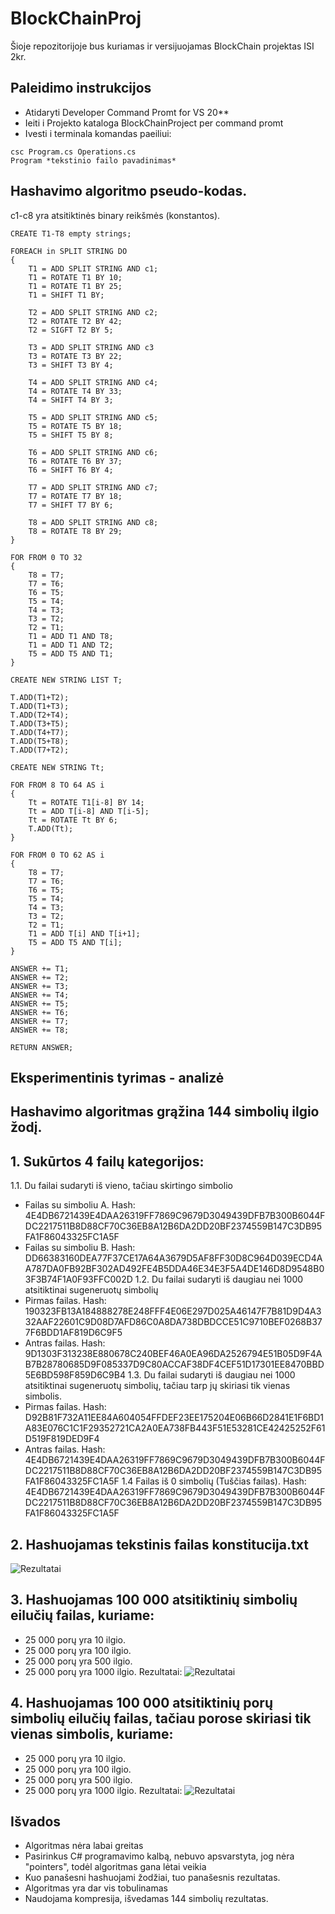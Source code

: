 # BlockChainProj
Šioje repozitorijoje bus kuriamas ir versijuojamas BlockChain projektas ISI 2kr.

## Paleidimo instrukcijos
- Atidaryti Developer Command Promt for VS 20**
- Ieiti i Projekto kataloga BlockChainProject per command promt
- Ivesti i terminala komandas paeiliui:
```
csc Program.cs Operations.cs
Program *tekstinio failo pavadinimas*
```

## Hashavimo algoritmo pseudo-kodas.
c1-c8 yra atsitiktinės binary reikšmės (konstantos).
```
CREATE T1-T8 empty strings;

FOREACH in SPLIT STRING DO
{
	T1 = ADD SPLIT STRING AND c1;
	T1 = ROTATE T1 BY 10;
	T1 = ROTATE T1 BY 25;
	T1 = SHIFT T1 BY;

	T2 = ADD SPLIT STRING AND c2;
	T2 = ROTATE T2 BY 42;
	T2 = SIGFT T2 BY 5;

	T3 = ADD SPLIT STRING AND c3
	T3 = ROTATE T3 BY 22;
	T3 = SHIFT T3 BY 4;

	T4 = ADD SPLIT STRING AND c4;
	T4 = ROTATE T4 BY 33;
	T4 = SHIFT T4 BY 3;

	T5 = ADD SPLIT STRING AND c5;
	T5 = ROTATE T5 BY 18;
	T5 = SHIFT T5 BY 8;

	T6 = ADD SPLIT STRING AND c6;
	T6 = ROTATE T6 BY 37;
	T6 = SHIFT T6 BY 4;

	T7 = ADD SPLIT STRING AND c7;
	T7 = ROTATE T7 BY 18;
	T7 = SHIFT T7 BY 6;

	T8 = ADD SPLIT STRING AND c8;
	T8 = ROTATE T8 BY 29;
}

FOR FROM 0 TO 32
{
	T8 = T7;
	T7 = T6;
	T6 = T5;
	T5 = T4;
	T4 = T3;
	T3 = T2;
	T2 = T1;
	T1 = ADD T1 AND T8;
	T1 = ADD T1 AND T2;
	T5 = ADD T5 AND T1;
}

CREATE NEW STRING LIST T;

T.ADD(T1+T2);
T.ADD(T1+T3);
T.ADD(T2+T4);
T.ADD(T3+T5);
T.ADD(T4+T7);
T.ADD(T5+T8);
T.ADD(T7+T2);

CREATE NEW STRING Tt;

FOR FROM 8 TO 64 AS i
{
	Tt = ROTATE T1[i-8] BY 14;
	Tt = ADD T[i-8] AND T[i-5];
	Tt = ROTATE Tt BY 6;
	T.ADD(Tt);
}

FOR FROM 0 TO 62 AS i
{
	T8 = T7;
    T7 = T6;
    T6 = T5;
    T5 = T4;
    T4 = T3;
    T3 = T2;
    T2 = T1;
    T1 = ADD T[i] AND T[i+1];
    T5 = ADD T5 AND T[i];
}

ANSWER += T1;
ANSWER += T2;
ANSWER += T3;
ANSWER += T4;
ANSWER += T5;
ANSWER += T6;
ANSWER += T7;
ANSWER += T8;

RETURN ANSWER;
```

## Eksperimentinis tyrimas - analizė

## Hashavimo algoritmas grąžina 144 simbolių ilgio žodį.

## 1. Sukūrtos 4 failų kategorijos:
1.1. Du failai sudaryti iš vieno, tačiau skirtingo simbolio
- Failas su simboliu A. Hash: 4E4DB6721439E4DAA26319FF7869C9679D3049439DFB7B300B6044FDC2217511B8D88CF70C36EB8A12B6DA2DD20BF2374559B147C3DB95FA1F86043325FC1A5F
- Failas su simboliu B. Hash: DD66383160DEA77F37CE17A64A3679D5AF8FF30D8C964D039ECD4AA787DA0FB92BF302AD492FE4B5DDA46E34E3F5A4DE146D8D9548B03F3B74F1A0F93FFC002D
1.2. Du failai sudaryti iš daugiau nei 1000 atsitiktinai sugeneruotų simbolių
- Pirmas failas. Hash: 190323FB13A184888278E248FFF4E06E297D025A46147F7B81D9D4A332AAF22601C9D08D7AFD86C0A8DA738DBDCCE51C9710BEF0268B377F6BDD1AF819D6C9F5
- Antras failas. Hash: 9D1303F313238E880678C240BEF46A0EA96DA2526794E51B05D9F4AB7B28780685D9F085337D9C80ACCAF38DF4CEF51D17301EE8470BBD5E6BD598F859D6C9B4
1.3. Du failai sudaryti iš daugiau nei 1000 atsitiktinai sugeneruotų simbolių, tačiau tarp jų skiriasi tik vienas simbolis.
- Pirmas failas. Hash: D92B81F732A11EE84A604054FFDEF23EE175204E06B66D2841E1F6BD1A83E076C1C1F29352721CA2A0EA738FB443F51E53281CE42425252F61D519F819DED9F4
- Antras failas. Hash: 4E4DB6721439E4DAA26319FF7869C9679D3049439DFB7B300B6044FDC2217511B8D88CF70C36EB8A12B6DA2DD20BF2374559B147C3DB95FA1F86043325FC1A5F
1.4 Failas iš 0 simbolių (Tuščias failas).
Hash: 4E4DB6721439E4DAA26319FF7869C9679D3049439DFB7B300B6044FDC2217511B8D88CF70C36EB8A12B6DA2DD20BF2374559B147C3DB95FA1F86043325FC1A5F

## 2. Hashuojamas tekstinis failas konstitucija.txt
![Rezultatai](https://i.imgur.com/9HAdLIp.png)

## 3. Hashuojamas 100 000 atsitiktinių simbolių eilučių failas, kuriame:
- 25 000 porų yra 10 ilgio.
- 25 000 porų yra 100 ilgio.
- 25 000 porų yra 500 ilgio.
- 25 000 porų yra 1000 ilgio.
Rezultatai:
![Rezultatai](https://i.imgur.com/U6eVUOe.png)

## 4. Hashuojamas 100 000 atsitiktinių porų simbolių eilučių failas, tačiau porose skiriasi tik vienas simbolis, kuriame:
- 25 000 porų yra 10 ilgio.
- 25 000 porų yra 100 ilgio.
- 25 000 porų yra 500 ilgio.
- 25 000 porų yra 1000 ilgio.
Rezultatai:
![Rezultatai](https://i.imgur.com/s5XHoC5.png)

## Išvados
- Algoritmas nėra labai greitas
- Pasirinkus C# programavimo kalbą, nebuvo apsvarstyta, jog nėra "pointers", todėl algoritmas gana lėtai veikia
- Kuo panašesni hashuojami žodžiai, tuo panašesnis rezultatas.
- Algoritmas yra dar vis tobulinamas
- Naudojama kompresija, išvedamas 144 simbolių rezultatas.